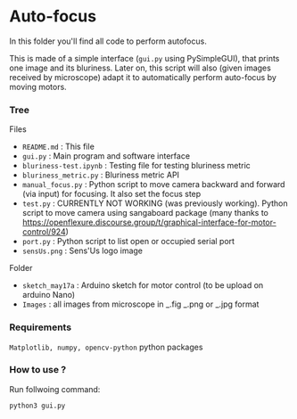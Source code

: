 # Auto-focus

In this folder you'll find all code to perform autofocus.

This is made of a simple interface (`gui.py` using PySimpleGUI), that prints one image and its bluriness.
Later on, this script will also (given images received by microscope) adapt it to automatically perform auto-focus by moving motors.

### Tree

Files

- `README.md` : This file
- `gui.py` : Main program and software interface
- `bluriness-test.ipynb` : Testing file for testing bluriness metric
- `bluriness_metric.py` : Bluriness metric API
- `manual_focus.py` : Python script to move camera backward and forward (via input) for focusing. It also set the focus step
- `test.py` : CURRENTLY NOT WORKING (was previously working). Python script to move camera using sangaboard package (many thanks to https://openflexure.discourse.group/t/graphical-interface-for-motor-control/924)
- `port.py` : Python script to list open or occupied serial port
- `sensUs.png` : Sens'Us logo image

Folder

- `sketch_may17a` : Arduino sketch for motor control (to be upload on arduino Nano)
- `Images` : all images from microscope in \_.fig \_.png or \_.jpg format

### Requirements

`Matplotlib, numpy, opencv-python` python packages

### How to use ?

Run follwoing command:

`python3 gui.py`
